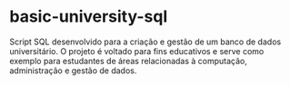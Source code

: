 # basic-university-sql
Script SQL desenvolvido para a criação e gestão de um banco de dados universitário. O projeto é voltado para fins educativos e serve como exemplo para estudantes de áreas relacionadas à computação, administração e gestão de dados.

